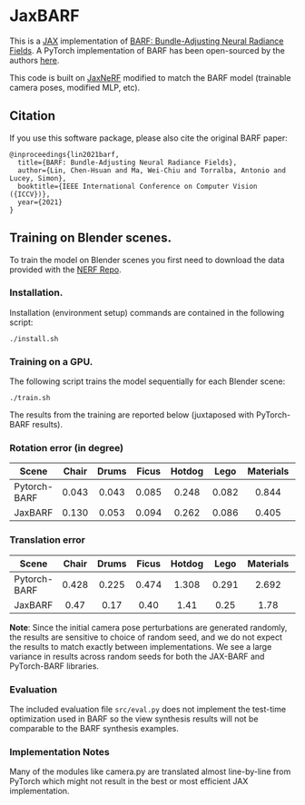 # JaxBARF

This is a [JAX](https://github.com/google/jax) implementation of [BARF: Bundle-Adjusting Neural Radiance Fields](https://arxiv.org/abs/2104.06405). A PyTorch implementation of BARF has been open-sourced by the authors [here](https://github.com/chenhsuanlin/bundle-adjusting-NeRF).

This code is built on [JaxNeRF](https://github.com/google-research/google-research/tree/master/jaxnerf) modified to match the BARF model (trainable camera poses, modified MLP, etc).

## Citation
If you use this software package, please also cite the original BARF paper:

```
@inproceedings{lin2021barf,
  title={BARF: Bundle-Adjusting Neural Radiance Fields},
  author={Lin, Chen-Hsuan and Ma, Wei-Chiu and Torralba, Antonio and Lucey, Simon},
  booktitle={IEEE International Conference on Computer Vision ({ICCV})},
  year={2021}
}
```

## Training on Blender scenes.
To train the model on Blender scenes you first need to download the data provided with the [NERF Repo](https://github.com/bmild/nerf).

### Installation.
Installation (environment setup) commands are contained in the following script:

```
./install.sh
```

### Training on a GPU.
The following script trains the model sequentially for each Blender scene:

```
./train.sh
```

The results from the training are reported below (juxtaposed with PyTorch-BARF
results).

### Rotation error (in degree)

| Scene   |   Chair   |   Drums   |   Ficus   |   Hotdog  |    Lego   | Materials |    Mic    |    Ship   |    Mean   |
|---------|:---------:|:---------:|:---------:|:---------:|:---------:|:---------:|:---------:|:---------:|:---------:|
| Pytorch-BARF | 0.043 |  0.043   |   0.085   |   0.248   |   0.082   |   0.844   |   0.071   |   0.075   |   0.193   |
| JaxBARF      | 0.130 |  0.053   |   0.094   |   0.262   |   0.086   |   0.405   |   0.079   |   0.108   |   0.152   |

### Translation error

| Scene   |   Chair   |   Drums   |   Ficus   |   Hotdog  |    Lego   | Materials |    Mic    |    Ship   |    Mean   |
|---------|:---------:|:---------:|:---------:|:---------:|:---------:|:---------:|:---------:|:---------:|:---------:|
| Pytorch-BARF | 0.428 |  0.225   |   0.474   |   1.308   |   0.291   |   2.692   |   0.301   |   0.326   |  0.756    |
| JaxBARF |      0.47  |  0.17    |   0.40    |   1.41    |   0.25    |   1.78    |   0.25    |   0.38    |  0.639    |


**Note**: Since the initial camera pose perturbations are generated randomly, the results are sensitive to choice of random seed, and we do not expect the results to match exactly between implementations. We see a large variance in results across random seeds for both the JAX-BARF and PyTorch-BARF libraries.

### Evaluation
The included evaluation file `src/eval.py` does not implement the test-time
optimization used in BARF so the view synthesis results will not be comparable
to the BARF synthesis examples.

### Implementation Notes
Many of the modules like camera.py are translated almost line-by-line from PyTorch which might not result in the best or most efficient JAX implementation.
